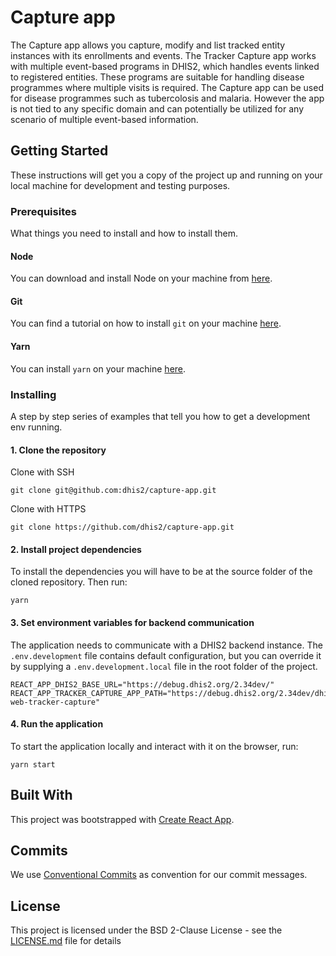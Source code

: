 # Capture app

The Capture app allows you capture, modify and list tracked entity instances with its enrollments and events. The Tracker Capture app works with multiple event-based programs in DHIS2, which handles events linked to registered entities. These programs are suitable for handling disease programmes where multiple visits is required. The Capture app can be used for disease programmes such as tubercolosis and malaria. However the app is not tied to any specific domain and can potentially be utilized for any scenario of multiple event-based information.

## Getting Started

These instructions will get you a copy of the project up and running on your local machine for development and testing purposes.

### Prerequisites

What things you need to install and how to install them.

#### Node 

You can download and install Node on your machine from [here](https://nodejs.org/en/download/).

#### Git 

You can find a tutorial on how to install `git` on your machine [here](https://www.atlassian.com/git/tutorials/install-git).

#### Yarn 

You can install `yarn` on your machine [here](https://classic.yarnpkg.com/en/docs/install/).


### Installing

A step by step series of examples that tell you how to get a development env running.

#### 1. Clone the repository

Clone with SSH
```
git clone git@github.com:dhis2/capture-app.git
```

Clone with HTTPS 
```
git clone https://github.com/dhis2/capture-app.git
```

#### 2. Install project dependencies

To install the dependencies you will have to be at the source folder of the cloned repository. Then run:

```
yarn 
```

#### 3. Set environment variables for backend communication

The application needs to communicate with a DHIS2 backend instance. The `.env.development` file contains default configuration, but you can override it by supplying a `.env.development.local` file in the root folder of the project.

```
REACT_APP_DHIS2_BASE_URL="https://debug.dhis2.org/2.34dev/"
REACT_APP_TRACKER_CAPTURE_APP_PATH="https://debug.dhis2.org/2.34dev/dhis-web-tracker-capture"
```

#### 4. Run the application

To start the application locally and interact with it on the browser, run:

```
yarn start
```

## Built With

This project was bootstrapped with [Create React App](https://github.com/facebookincubator/create-react-app).


## Commits

We use [Conventional Commits](https://www.conventionalcommits.org/en/v1.0.0-beta.4/) as convention for our commit messages.

## License

This project is licensed under the BSD 2-Clause License - see the [LICENSE.md](LICENSE.md) file for details
